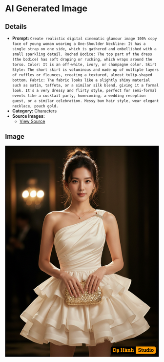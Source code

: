 # AI Generated Image

## Details
- **Prompt:** `Create realistic digital cinematic glamour image 100% copy face of young woman wearing a
One-Shoulder Neckline: It has a single strap on one side, which is gathered and embellished with a small sparkling detail.
Ruched Bodice: The top part of the dress (the bodice) has soft draping or ruching, which wraps around the torso.
Color: It is an off-white, ivory, or champagne color.
Skirt Style: The short skirt is voluminous and made up of multiple layers of ruffles or flounces, creating a textured, almost tulip-shaped bottom.
Fabric: The fabric looks like a slightly shiny material such as satin, taffeta, or a similar silk blend, giving it a formal look.
It's a very dressy and flirty style, perfect for semi-formal events like a cocktail party, homecoming, a wedding reception guest, or a similar celebration. Messy bun hair style, wear elegant necklace, pouch gold.`
- **Category:** Characters
- **Source Images:**
  - [View Source](https://raw.githubusercontent.com/lenzcomvth/Somethings/main/Models/Female/Female3.jpg)

## Image
![AI Generated Image](./image-2025-10-20T08-51-04-651Z-2sd0y.png)